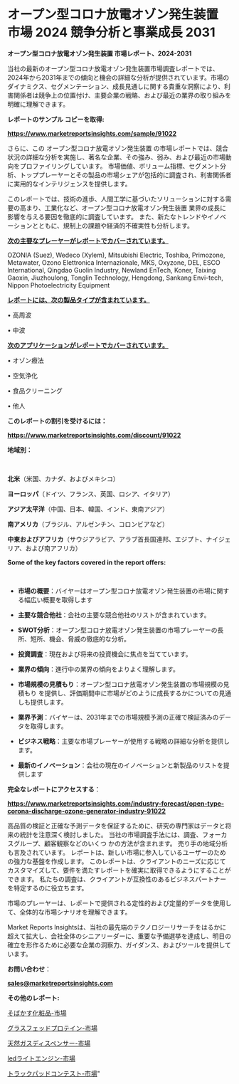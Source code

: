 # オープン型コロナ放電オゾン発生装置 市場 2024 競争分析と事業成長 2031

<strong>オープン型コロナ放電オゾン発生装置 市場レポート、2024-2031</strong>

当社の最新のオープン型コロナ放電オゾン発生装置市場調査レポートでは、2024年から2031年までの傾向と機会の詳細な分析が提供されています。市場のダイナミクス、セグメンテーション、成長見通しに関する貴重な洞察により、利害関係者は競争上の位置付け、主要企業の戦略、および最近の業界の取り組みを明確に理解できます。



<strong>レポートのサンプル コピーを取得:</strong> <a href=https://www.marketreportsinsights.com/sample/91022>

<strong><u>https://www.marketreportsinsights.com/sample/91022</u></strong></a>

さらに、この オープン型コロナ放電オゾン発生装置 の市場レポートでは、競合状況の詳細な分析を実施し、著名な企業、その強み、弱み、および最近の市場動向をプロファイリングしています。 市場価値、ボリューム指標、セグメント分析、トッププレーヤーとその製品の市場シェアが包括的に調査され、利害関係者に実用的なインテリジェンスを提供します。

このレポートでは、技術の進歩、人間工学に基づいたソリューションに対する需要の高まり、工業化など、オープン型コロナ放電オゾン発生装置 業界の成長に影響を与える要因を徹底的に調査しています。 また、新たなトレンドやイノベーションとともに、規制上の課題や経済的不確実性も分析します。



<strong><u>次の主要なプレーヤーがレポートでカバーされています。</u></strong>

OZONIA (Suez), Wedeco (Xylem), Mitsubishi Electric, Toshiba, Primozone, Metawater, Ozono Elettronica Internazionale, MKS, Oxyzone, DEL, ESCO lnternational, Qingdao Guolin Industry, Newland EnTech, Koner, Taixing Gaoxin, Jiuzhoulong, Tonglin Technology, Hengdong, Sankang Envi-tech, Nippon Photoelectricity Equipment



<strong><u><b>レポートには、次の製品タイプが含まれています。</b></u></strong>

• 高周波

• 中波



<strong><u><b>次のアプリケーションがレポートでカバーされています。</b></u></strong>

• オゾン療法

• 空気浄化

• 食品クリーニング

• 他人



<strong><b>このレポートの割引を受けるには：</b></strong>

<a href=https://www.marketreportsinsights.com/discount/91022>

<strong><u>https://www.marketreportsinsights.com/discount/91022</u></strong></a>



<strong>地域別：</strong>

<strong> </strong>



<strong>北米</strong>（米国、カナダ、およびメキシコ）



<strong>ヨーロッパ</strong>（ドイツ、フランス、英国、ロシア、イタリア）



<strong>アジア太平洋</strong>（中国、日本、韓国、インド、東南アジア）



<strong>南アメリカ</strong>（ブラジル、アルゼンチン、コロンビアなど）



<strong>中東およびアフリカ</strong>（サウジアラビア、アラブ首長国連邦、エジプト、ナイジェリア、および南アフリカ）



<strong>Some of the key factors covered in the report offers:</strong>

<strong> </strong>
<ul>
  <li>

<strong>市場の概要</strong>：バイヤーはオープン型コロナ放電オゾン発生装置の市場に関する幅広い概要を取得します</li>
  <li>

<strong>主要な競合他社</strong>：会社の主要な競合他社のリストが含まれています。</li>
  <li>

<strong>SWOT分析</strong>：オープン型コロナ放電オゾン発生装置の市場プレーヤーの長所、短所、機会、脅威の徹底的な分析。</li>
  <li>

<strong>投資調査</strong>：現在および将来の投資機会に焦点を当てています。</li>
  <li>

<strong>業界の傾向</strong>：進行中の業界の傾向をよりよく理解します。</li>
  <li>

<strong>市場規模の見積もり</strong>：オープン型コロナ放電オゾン発生装置の市場規模の見積もり を提供し、評価期間中に市場がどのように成長するかについての見通しも提供します。</li>
  <li>

<strong>業界予測</strong>：バイヤーは、2031年までの市場規模予測の正確で検証済みのデータを取得します。</li>
  <li>

<strong>ビジネス戦略</strong>：主要な市場プレーヤーが使用する戦略の詳細な分析を提供します。</li>
  <li>

<strong>最新のイノベーション</strong>：会社の現在のイノベーションと新製品のリストを提供します</li>
</ul>


<strong>完全なレポートにアクセスする</strong>：

<a href=https://www.marketreportsinsights.com/industry-forecast/open-type-corona-discharge-ozone-generator-industry-91022>

<strong><u>https://www.marketreportsinsights.com/industry-forecast/open-type-corona-discharge-ozone-generator-industry-91022</u></strong></a>

高品質の検証と正確な予測データを保証するために、研究の専門家はデータと将来の統計を注意深く検討しました。 当社の市場調査手法には、調査、フォーカスグループ、顧客観察などのいくつ かの方法が含まれます。 売り手の地域分析も言及されています。 レポートは、新しい市場に参入しているユーザーのための強力な基盤を作成します。 このレポートは、クライアントのニーズに応じてカスタマイズして、要件を満たすレポートを確実に取得できるようにすることができます。 私たちの調査は、クライアントが互換性のあるビジネスパートナーを特定するのに役立ちます。

市場のプレーヤーは、レポートで提供される定性的および定量的データを使用して、全体的な市場シナリオを理解できます。

Market Reports Insightsは、当社の最先端のテクノロジーリサーチをはるかに超えて拡大し、会社全体のシニアリーダーに、重要な予備選挙を達成し、明日の確立を形作るために必要な企業の洞察力、ガイダンス、およびツールを提供しています。



<strong><b>お問い合わせ</b></strong>：

<a href=mailto:sales@marketreportsinsights.com>

<strong><u>sales@marketreportsinsights.com</u></strong></a>



<strong>その他のレポート:</strong>

<a href=https://www.linkedin.com/pulse/そばかす化粧品-市場-2023-競争分析と事業成長-2030-consumer-connection-collective-360-iqvkf/>そばかす化粧品-市場</a>

<a href=https://www.linkedin.com/pulse/グラスフェッドプロテイン-市場-2023-競争分析と事業成長-2030-pr-news-hub-84urf/>グラスフェッドプロテイン-市場</a>

<a href=https://www.linkedin.com/pulse/天然ガスディスペンサー-市場-2023-収益と成長ドライバー-2030-analytics-achievers-24-analysis-yngrf/>天然ガスディスペンサー-市場</a>

<a href=https://www.linkedin.com/pulse/ledライトエンジン-市場-2023-推進要因と成長機会-2030-analytics-achievers-24-analysis-8ifbf/>ledライトエンジン-市場</a>

<a href=https://www.linkedin.com/pulse/トラックパッドコンテスト-市場-2023-swot-分析と最新イノベーション-r85lf/>トラックパッドコンテスト-市場</a>"
